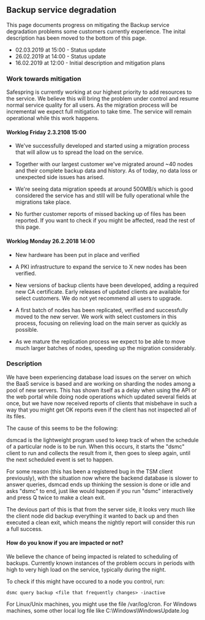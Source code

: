 ## Backup service degradation

This page documents progress on mitigating the Backup service degradation
problems some customers currently experience. The inital description has been
moved to the bottom of this page.

* 02.03.2019 at 15:00 - Status update
* 26.02.2019 at 14:00 - Status update
* 16.02.2019 at 12:00 - Initial description and mitigation plans

### Work towards mitigation

Safespring is currently working at our highest priority to add resources to the
service. We believe this will bring the problem under control and resume normal
service quality for all users. As the migration process will be incremental we
expect full mitigation to take time. The service will remain operational while
this work happens.

#### Worklog Friday 2.3.2108 15:00

* We've successfully developed and started using a migration process
  that will allow us to spread the load on the service.

* Together with our largest customer we've migrated around ~40 nodes and their
  complete backup data and history. As of today, no data loss or unexpected
  side issues has arised.

* We're seeing data migration speeds at around 500MB/s which is good considered
  the service has and still will be fully operational while the migrations take
  place.

* No further customer reports of missed backing up of files has been reported.
  If you want to check if you might be affected, read the rest of this page.

#### Worklog Monday 26.2.2018 14:00

* New hardware has been put in place and verified

* A PKI infrastructure to expand the service to X new nodes has been
  verified.

* New versions of backup clients have been developed, adding a required new CA
  certificate. Early releases of updated clients are available for select
  customers. We do not yet recommend all users to upgrade.

* A first batch of nodes has been replicated, verified and successfully moved
  to the new server. We work with select customers in this process, focusing on
  relieving load on the main server as quickly as possible.

* As we mature the replication process we expect to be able to move much larger
  batches of nodes, speeding up the migration considerably.

### Description

We have been experiencing database load issues on the server on which the BaaS
service is based and are working on sharding the nodes among a pool of new
servers. This has shown itself as a delay when using the API or the web portal
while doing node operations which updated several fields at once, but we have
now received reports of clients that misbehave in such a way that you might get
OK reports even if the client has not inspected all of its files.

The cause of this seems to be the following:

dsmcad is the lightweight program used to keep track of when the schedule of a
particular node is to be run. When this occurs, it starts the "dsmc" client to
run and collects the result from it, then goes to
sleep again, until the next scheduled event is set to happen.

For some reason (this has been a registered bug in the TSM client previously),
with the situation now where the backend database is slower to answer queries,
dsmcad ends up thinking the session is done or idle and asks "dsmc" to end,
just like would happen if you run "dsmc" interactively and press Q twice to
make a clean exit.

The devious part of this is that from the server side, it looks very much like
the client node did backup everything it wanted to back up and
then executed a clean exit, which means the nightly report will consider this
run a full success.

#### How do you know if you are impacted or not?

We believe the chance of being impacted is related to scheduling of backups.
Currently known instances of the problem occurs in periods with high to very
high load on the service, typically during the night.

To check if this might have occured to a node you control, run:

    dsmc query backup <file that frequently changes> -inactive

For Linux/Unix machines, you might use the file /var/log/cron. For Windows
machines, some other local log file like C:\Windows\WindowsUpdate.log


